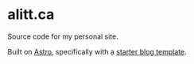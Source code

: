 # alitt.ca

Source code for my personal site. 

Built on [Astro](https://astro.build/), specifically with a [starter blog template](https://github.com/Charca/astro-blog-template).